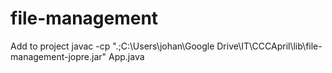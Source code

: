 # file-management

Add to project
javac -cp ".;C:\Users\johan\Google Drive\IT\CCCApril\lib\file-management-jopre.jar" App.java
